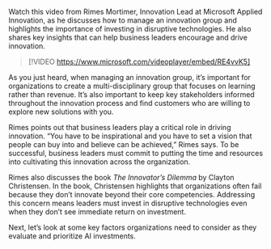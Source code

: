 Watch this video from Rimes Mortimer, Innovation Lead at Microsoft Applied Innovation, as he discusses how to manage an innovation group and highlights the importance of investing in disruptive technologies. He also shares key insights that can help business leaders encourage and drive innovation.

> [!VIDEO https://www.microsoft.com/videoplayer/embed/RE4vvK5]

As you just heard, when managing an innovation group, it’s important for organizations to create a multi-disciplinary group that focuses on learning rather than revenue. It’s also important to keep key stakeholders informed throughout the innovation process and find customers who are willing to explore new solutions with you.

Rimes points out that business leaders play a critical role in driving innovation. “You have to be inspirational and you have to set a vision that people can buy into and believe can be achieved,” Rimes says. To be successful, business leaders must commit to putting the time and resources into cultivating this innovation across the organization.

Rimes also discusses the book *The Innovator’s Dilemma* by Clayton Christensen. In the book, Christensen highlights that organizations often fail because they don’t innovate beyond their core competencies. Addressing this concern means leaders must invest in disruptive technologies even when they don’t see immediate return on investment.

Next, let’s look at some key factors organizations need to consider as they evaluate and prioritize AI investments.
